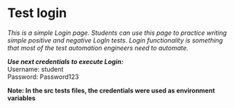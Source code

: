 # Test login
*This is a simple Login page. Students can use this page to practice writing simple positive and negative LogIn tests. Login functionality is something that most of the test automation engineers need to automate.*  

***Use next credentials to execute Login:***  
Username: student  
Password: Password123

**Note: In the src tests files, the credentials were used as environment variables**
